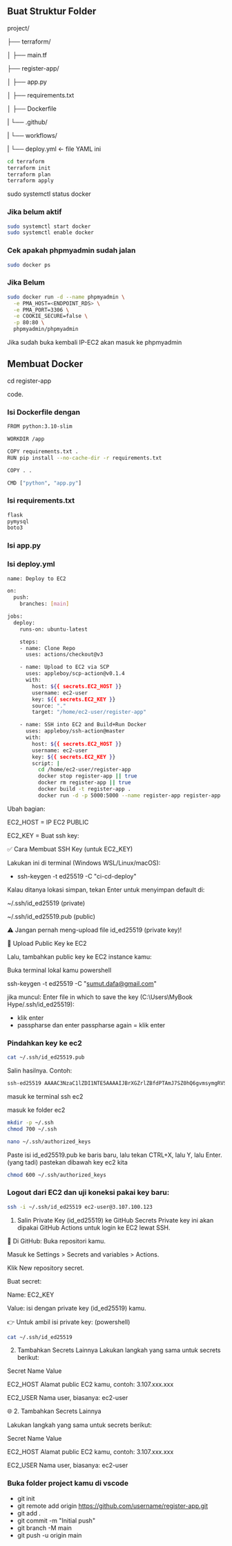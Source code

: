 ## Buat Struktur Folder
project/

├── terraform/

│   ├── main.tf

├── register-app/

│   ├── app.py

│   ├── requirements.txt

│   ├── Dockerfile

|   └── .github/

|      └── workflows/

|        └── deploy.yml  ← file YAML ini

```bash
cd terraform
terraform init
terraform plan
terraform apply
```

sudo systemctl status docker

### Jika belum aktif
```bash
sudo systemctl start docker
sudo systemctl enable docker
```

### Cek apakah phpmyadmin sudah jalan
```bash
sudo docker ps
```

### Jika Belum
```bash
sudo docker run -d --name phpmyadmin \
  -e PMA_HOST=<ENDPOINT_RDS> \
  -e PMA_PORT=3306 \
  -e COOKIE_SECURE=false \
  -p 80:80 \
  phpmyadmin/phpmyadmin
```

Jika sudah buka kembali IP-EC2 akan masuk ke phpmyadmin

## Membuat Docker

cd register-app

code.
### Isi Dockerfile dengan
```bash
FROM python:3.10-slim

WORKDIR /app

COPY requirements.txt .
RUN pip install --no-cache-dir -r requirements.txt

COPY . .

CMD ["python", "app.py"]
```

### Isi requirements.txt
```bash
flask
pymysql
boto3
```

### Isi app.py

### Isi deploy.yml
```bash
name: Deploy to EC2

on:
  push:
    branches: [main]

jobs:
  deploy:
    runs-on: ubuntu-latest

    steps:
    - name: Clone Repo
      uses: actions/checkout@v3

    - name: Upload to EC2 via SCP
      uses: appleboy/scp-action@v0.1.4
      with:
        host: ${{ secrets.EC2_HOST }}
        username: ec2-user
        key: ${{ secrets.EC2_KEY }}
        source: "."
        target: "/home/ec2-user/register-app"

    - name: SSH into EC2 and Build+Run Docker
      uses: appleboy/ssh-action@master
      with:
        host: ${{ secrets.EC2_HOST }}
        username: ec2-user
        key: ${{ secrets.EC2_KEY }}
        script: |
          cd /home/ec2-user/register-app
          docker stop register-app || true
          docker rm register-app || true
          docker build -t register-app .
          docker run -d -p 5000:5000 --name register-app register-app
```
Ubah bagian:

EC2_HOST = IP EC2 PUBLIC

EC2_KEY = Buat ssh key:

✅ Cara Membuat SSH Key (untuk EC2_KEY)

Lakukan ini di terminal (Windows WSL/Linux/macOS):
- ssh-keygen -t ed25519 -C "ci-cd-deploy"

Kalau ditanya lokasi simpan, tekan Enter untuk menyimpan default di:

~/.ssh/id_ed25519 (private)

~/.ssh/id_ed25519.pub (public)

⚠️ Jangan pernah meng-upload file id_ed25519 (private key)!

🔐 Upload Public Key ke EC2

Lalu, tambahkan public key ke EC2 instance kamu:

Buka terminal lokal kamu powershell

ssh-keygen -t ed25519 -C "sumut.dafa@gmail.com"

jika muncul: Enter file in which to save the key (C:\Users\MyBook Hype/.ssh/id_ed25519):

- klik enter
- passpharse dan enter passpharse again = klik enter

### Pindahkan key ke ec2
```bash
cat ~/.ssh/id_ed25519.pub
```

Salin hasilnya. Contoh:
```bash
ssh-ed25519 AAAAC3NzaC1lZDI1NTE5AAAAIJBrXGZrlZBfdPTAmJ7SZ0hQ6gvmsymgRVSAadDakZoY sumut.dafa@gmail.com
```

masuk ke terminal ssh ec2

masuk ke folder ec2
```bash
mkdir -p ~/.ssh
chmod 700 ~/.ssh
```
```bash
nano ~/.ssh/authorized_keys
```
Paste isi id_ed25519.pub ke baris baru, lalu tekan CTRL+X, lalu Y, lalu Enter. (yang tadi) pastekan dibawah key ec2 kita
```bash
chmod 600 ~/.ssh/authorized_keys
```

### Logout dari EC2 dan uji koneksi pakai key baru:
```bash
ssh -i ~/.ssh/id_ed25519 ec2-user@3.107.100.123
```

1. Salin Private Key (id_ed25519) ke GitHub Secrets
Private key ini akan dipakai GitHub Actions untuk login ke EC2 lewat SSH.

📍 Di GitHub:
Buka repositori kamu.

Masuk ke Settings > Secrets and variables > Actions.

Klik New repository secret.

Buat secret:

Name: EC2_KEY

Value: isi dengan private key (id_ed25519) kamu.

👉 Untuk ambil isi private key: (powershell)
```bash
cat ~/.ssh/id_ed25519
```

 2. Tambahkan Secrets Lainnya
Lakukan langkah yang sama untuk secrets berikut:

Secret Name	Value

EC2_HOST	Alamat public EC2 kamu, contoh: 3.107.xxx.xxx

EC2_USER	Nama user, biasanya: ec2-user

🌐 2. Tambahkan Secrets Lainnya

Lakukan langkah yang sama untuk secrets berikut:

Secret Name	Value

EC2_HOST	Alamat public EC2 kamu, contoh: 3.107.xxx.xxx

EC2_USER	Nama user, biasanya: ec2-user

### Buka folder project kamu di vscode

- git init
- git remote add origin https://github.com/username/register-app.git
- git add .
- git commit -m "Initial push"
- git branch -M main
- git push -u origin main
